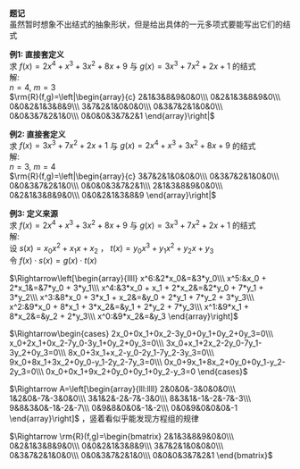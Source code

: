 **题记**  
虽然暂时想象不出结式的抽象形状，但是给出具体的一元多项式要能写出它们的结式  
  
**例1: 直接套定义**  
求 $f(x)=2x^4+x^3+3x^2+8x+9$ 与 $g(x)=3x^3+7x^2+2x+1$ 的结式  
解:  
 $n=4,\ m=3$   
 $\rm{R}(f,g)=\left|\begin{array}{c}  
2&1&3&8&9&0&0\\\   
0&2&1&3&8&9&0\\\   
0&0&2&1&3&8&9\\\   
3&7&2&1&0&0&0\\\   
0&3&7&2&1&0&0\\\   
0&0&3&7&2&1&0\\\   
0&0&0&3&7&2&1  
\end{array}\right|$   
  
**例2: 直接套定义**  
求 $f(x)=3x^3+7x^2+2x+1$ 与 $g(x)=2x^4+x^3+3x^2+8x+9$ 的结式  
解:  
 $n=3,\ m=4$   
 $\rm{R}(f,g)=\left|\begin{array}{c}  
3&7&2&1&0&0&0\\\   
0&3&7&2&1&0&0\\\  
0&0&3&7&2&1&0\\\   
0&0&0&3&7&2&1\\\   
2&1&3&8&9&0&0\\\   
0&2&1&3&8&9&0\\\   
0&0&2&1&3&8&9  
\end{array}\right|$   
  
**例3: 定义来源**  
求 $f(x)=2x^4+x^3+3x^2+8x+9$ 与 $g(x)=3x^3+7x^2+2x+1$ 的结式  
解:  
设 $s(x)=x_0x^2+x_1x+x_2$ ， $t(x)=y_0x^3+y_1x^2+y_2x+y_3$   
令 $f(x)\cdot s(x)=g(x)\cdot t(x)$   
  
 $\Rightarrow\left[\begin{array}{llll}  
x^6:&2*x_0&=&3*y_0\\\   
x^5:&x_0 + 2*x_1&=&7*y_0 + 3*y_1\\\   
x^4:&3*x_0 + x_1 + 2*x_2&=&2*y_0 + 7*y_1 + 3*y_2\\\   
x^3:&8*x_0 + 3*x_1 + x_2&=&y_0 + 2*y_1 + 7*y_2 + 3*y_3\\\   
x^2:&9*x_0 + 8*x_1 + 3*x_2&=&y_1 + 2*y_2 + 7*y_3\\\   
x^1:&9*x_1 + 8*x_2&=&y_2 + 2*y_3\\\   
x^0:&9*x_2&=&y_3  
\end{array}\right]$   
  
 $\Rightarrow\begin{cases}  
2x_0+0x_1+0x_2-3y_0+0y_1+0y_2+0y_3=0\\\   
x_0+2x_1+0x_2-7y_0-3y_1+0y_2+0y_3=0\\\   
3x_0+x_1+2x_2-2y_0-7y_1-3y_2+0y_3=0\\\   
8x_0+3x_1+x_2-y_0-2y_1-7y_2-3y_3=0\\\   
9x_0+8x_1+3x_2+0y_0-y_1-2y_2-7y_3=0\\\   
0x_0+9x_1+8x_2+0y_0+0y_1-y_2-2y_3=0\\\   
0x_0+0x_1+9x_2+0y_0+0y_1+0y_2-y_3=0  
\end{cases}$   
  
 $\Rightarrow A=\left[\begin{array}{lll:llll}  
2&0&0&-3&0&0&0\\\  
1&2&0&-7&-3&0&0\\\  
3&1&2&-2&-7&-3&0\\\  
8&3&1&-1&-2&-7&-3\\\  
9&8&3&0&-1&-2&-7\\\  
0&9&8&0&0&-1&-2\\\  
0&0&9&0&0&0&-1  
\end{array}\right]$ ，竖着看似乎能发现方程组的规律  
  
 $\Rightarrow \rm{R}(f,g)=\begin{bmatrix}  
2&1&3&8&9&0&0\\\  
0&2&1&3&8&9&0\\\  
0&0&2&1&3&8&9\\\  
3&7&2&1&0&0&0\\\  
0&3&7&2&1&0&0\\\  
0&0&3&7&2&1&0\\\  
0&0&0&3&7&2&1  
\end{bmatrix}$   

